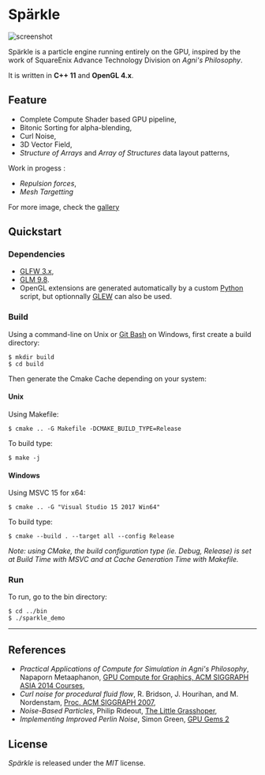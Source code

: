 
# Spärkle


![screenshot](https://i.imgur.com/TPVEcoe.png)

Spärkle is a particle engine running entirely on the GPU, inspired by the work of SquareEnix Advance Technology Division on *Agni's Philosophy*.

It is written in **C++ 11** and **OpenGL 4.x**.

## Feature

- Complete Compute Shader based GPU pipeline,
- Bitonic Sorting for alpha-blending,
- Curl Noise,
- 3D Vector Field,
- *Structure of Arrays* and *Array of Structures* data layout patterns,

Work in progess :

- *Repulsion forces*,
- *Mesh Targetting* 

For more image, check the [gallery](https://imgur.com/a/uMMGV)

## Quickstart

### Dependencies

- [GLFW 3.x](https://github.com/glfw/glfw/tree/3.0),
- [GLM 9.8](https://github.com/g-truc/glm/releases/tag/0.9.8.0).
- OpenGL extensions are generated automatically by a custom [Python](https://www.python.org/downloads/) script, but optionnally [GLEW](http://glew.sourceforge.net/) can also be used.

### Build

Using a command-line on Unix or [Git Bash](https://git-for-windows.github.io/) on Windows, first create a build directory:
```
$ mkdir build
$ cd build
```

Then generate the Cmake Cache depending on your system:

#### Unix

Using Makefile:

```
$ cmake .. -G Makefile -DCMAKE_BUILD_TYPE=Release
```

To build type:
```
$ make -j
```

#### Windows

Using MSVC 15 for x64:
```
$ cmake .. -G "Visual Studio 15 2017 Win64"
```

To build type:
```
$ cmake --build . --target all --config Release
```

*Note: using CMake, the build configuration type (ie. Debug, Release) is set at Build Time with MSVC and at Cache Generation Time with Makefile.*

### Run

To run, go to the bin directory:
```
$ cd ../bin
$ ./sparkle_demo
```

[//]: # (## Directory structure)


[//]: # (## Known bugs)

---

## References

- *Practical Applications of Compute for Simulation in Agni's Philosophy*, Napaporn Metaaphanon, [GPU Compute for Graphics, ACM SIGGRAPH ASIA 2014 Courses](http://www.jp.square-enix.com/tech/library/pdf/SiggraphAsia2014_simulation.pdf),
- *Curl noise for procedural fluid flow*, R. Bridson, J. Hourihan, and M. Nordenstam, [Proc. ACM SIGGRAPH 2007](https://www.cs.ubc.ca/~rbridson/docs/bridson-siggraph2007-curlnoise.pdf),
- *Noise-Based Particles*, Philip Rideout, [The Little Grasshoper](http://prideout.net/blog/?p=63),
- *Implementing Improved Perlin Noise*, Simon Green, [GPU Gems 2](https://developer.nvidia.com/gpugems/GPUGems2/gpugems2_chapter26.html)

## License

*Spärkle* is released under the *MIT* license.
